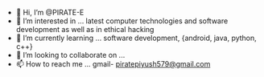 - 👋 Hi, I’m @PIRATE-E
- 👀 I’m interested in ... latest computer technologies and software development as well as in ethical hacking
- 🌱 I’m currently learning ... software development, {android, java, python, c++}   
- 💞️ I’m looking to collaborate on ...
- 📫 How to reach me ... gmail- piratepiyush579@gmail.com

<!---
PIRATE-E/PIRATE-E is a ✨ special ✨ repository because its `README.md` (this file) appears on your GitHub profile.
You can click the Preview link to take a look at your changes.
--->
